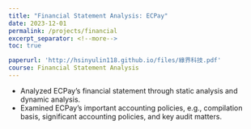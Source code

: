```yaml
---
title: "Financial Statement Analysis: ECPay"
date: 2023-12-01
permalink: /projects/financial
excerpt_separator: <!--more-->
toc: true

paperurl: 'http://hsinyulin118.github.io/files/綠界科技.pdf'
course: Financial Statement Analysis
---
```




<!-- ---
title: "A Bridge-based Compression Algorithm for Topological Quantum Circuits [DAC 2021] [TCAD 2022]"
collection: Quantum-related
type: "Quantum-related"
permalink: /projects/bridge
venue: "Electronic Design Automation Lab (Prof. Yao-Wen Chang)"
date: 2019-11-01
location: "National Taiwan University, Taiwan"
--- -->

* Analyzed ECPay’s financial statement through static analysis and dynamic analysis.
* Examined ECPay’s important accounting policies, e.g., compilation basis, significant accounting policies, and key audit matters.
<!--more-->

<!-- [More information here]() -->



